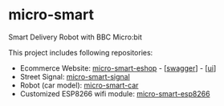 # micro-smart
Smart Delivery Robot with BBC Micro:bit

This project includes following repositories:
- Ecommerce Website: [micro-smart-eshop](https://github.com/luuductrung1234/micro-smart-eshop) - [[swagger](http://microsmartdemo-env.eba-nudppsiw.ap-southeast-1.elasticbeanstalk.com/swagger-ui/index.html)] - [[ui](http://microsmartdemo-env.eba-nudppsiw.ap-southeast-1.elasticbeanstalk.com/)]
- Street Signal: [micro-smart-signal](https://github.com/luuductrung1234/micro-smart-signal)
- Robot (car model): [micro-smart-car](https://github.com/luuductrung1234/micro-smart-car)
- Customized ESP8266 wifi module: [micro-smart-esp8266](https://github.com/luuductrung1234/micro-smart-esp8266)
